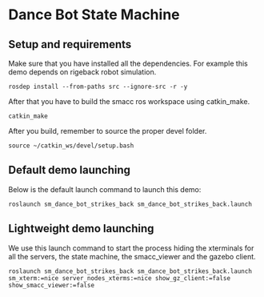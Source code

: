 # Dance Bot State Machine
## Setup and requirements

Make sure that you have installed all the dependencies. For example this demo depends on rigeback robot simulation.

```
rosdep install --from-paths src --ignore-src -r -y 
```

After that you have to build the smacc ros workspace using catkin_make.

```
catkin_make
```

After you build, remember to source the proper devel folder.

```
source ~/catkin_ws/devel/setup.bash
```

## Default demo launching
Below is the default launch command to launch this demo:

```
roslaunch sm_dance_bot_strikes_back sm_dance_bot_strikes_back.launch
```

## Lightweight demo launching

We use this launch command to start the process hiding the xterminals for all the servers, the state machine, the smacc_viewer and the gazebo client.

```
roslaunch sm_dance_bot_strikes_back sm_dance_bot_strikes_back.launch sm_xterm:=nice server_nodes_xterms:=nice show_gz_client:=false show_smacc_viewer:=false
```
